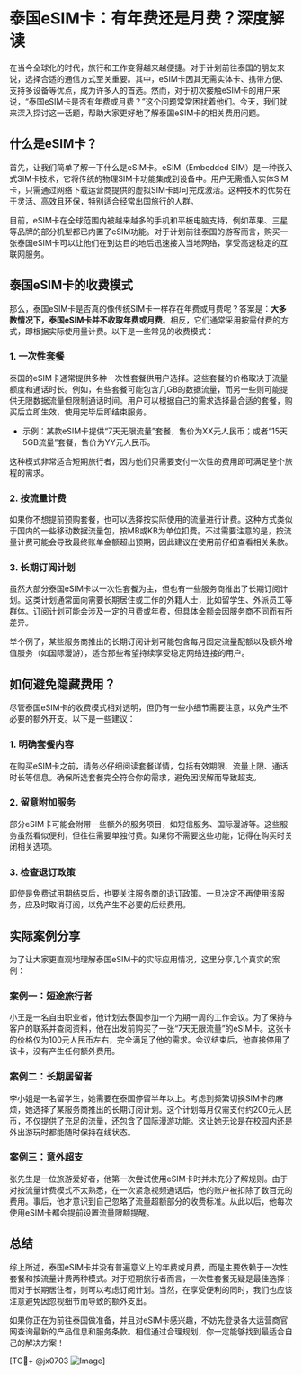 # 泰国eSIM卡：有年费还是月费？深度解读

在当今全球化的时代，旅行和工作变得越来越便捷。对于计划前往泰国的朋友来说，选择合适的通信方式至关重要。其中，eSIM卡因其无需实体卡、携带方便、支持多设备等优点，成为许多人的首选。然而，对于初次接触eSIM卡的用户来说，“泰国eSIM卡是否有年费或月费？”这个问题常常困扰着他们。今天，我们就来深入探讨这一话题，帮助大家更好地了解泰国eSIM卡的相关费用问题。

## 什么是eSIM卡？

首先，让我们简单了解一下什么是eSIM卡。eSIM（Embedded SIM）是一种嵌入式SIM卡技术，它将传统的物理SIM卡功能集成到设备中。用户无需插入实体SIM卡，只需通过网络下载运营商提供的虚拟SIM卡即可完成激活。这种技术的优势在于灵活、高效且环保，特别适合经常出国旅行的人群。

目前，eSIM卡在全球范围内被越来越多的手机和平板电脑支持，例如苹果、三星等品牌的部分机型都已内置了eSIM功能。对于计划前往泰国的游客而言，购买一张泰国eSIM卡可以让他们在到达目的地后迅速接入当地网络，享受高速稳定的互联网服务。

## 泰国eSIM卡的收费模式

那么，泰国eSIM卡是否真的像传统SIM卡一样存在年费或月费呢？答案是：**大多数情况下，泰国eSIM卡并不收取年费或月费**。相反，它们通常采用按需付费的方式，即根据实际使用量计费。以下是一些常见的收费模式：

### 1. **一次性套餐**
   泰国的eSIM卡通常提供多种一次性套餐供用户选择。这些套餐的价格取决于流量额度和通话时长。例如，有些套餐可能包含几GB的数据流量，而另一些则可能提供无限数据流量但限制通话时间。用户可以根据自己的需求选择最合适的套餐，购买后立即生效，使用完毕后即结束服务。

   - 示例：某款eSIM卡提供“7天无限流量”套餐，售价为XX元人民币；或者“15天5GB流量”套餐，售价为YY元人民币。
   
   这种模式非常适合短期旅行者，因为他们只需要支付一次性的费用即可满足整个旅程的需求。

### 2. **按流量计费**
   如果你不想提前预购套餐，也可以选择按实际使用的流量进行计费。这种方式类似于国内的一些移动数据流量包，按MB或KB为单位扣费。不过需要注意的是，按流量计费可能会导致最终账单金额超出预期，因此建议在使用前仔细查看相关条款。

### 3. **长期订阅计划**
   虽然大部分泰国eSIM卡以一次性套餐为主，但也有一些服务商推出了长期订阅计划。这类计划通常面向需要长期居住或工作的外籍人士，比如留学生、外派员工等群体。订阅计划可能会涉及一定的月费或年费，但具体金额会因服务商不同而有所差异。

   举个例子，某些服务商推出的长期订阅计划可能包含每月固定流量配额以及额外增值服务（如国际漫游），适合那些希望持续享受稳定网络连接的用户。

## 如何避免隐藏费用？

尽管泰国eSIM卡的收费模式相对透明，但仍有一些小细节需要注意，以免产生不必要的额外开支。以下是一些建议：

### 1. **明确套餐内容**
   在购买eSIM卡之前，请务必仔细阅读套餐详情，包括有效期限、流量上限、通话时长等信息。确保所选套餐完全符合你的需求，避免因误解而导致超支。

### 2. **留意附加服务**
   部分eSIM卡可能会附带一些额外的服务项目，如短信服务、国际漫游等。这些服务虽然看似便利，但往往需要单独付费。如果你不需要这些功能，记得在购买时关闭相关选项。

### 3. **检查退订政策**
   即使是免费试用期结束后，也要关注服务商的退订政策。一旦决定不再使用该服务，应及时取消订阅，以免产生不必要的后续费用。

## 实际案例分享

为了让大家更直观地理解泰国eSIM卡的实际应用情况，这里分享几个真实的案例：

### 案例一：短途旅行者
小王是一名自由职业者，他计划去泰国参加一个为期一周的工作会议。为了保持与客户的联系并查阅资料，他在出发前购买了一张“7天无限流量”的eSIM卡。这张卡的价格仅为100元人民币左右，完全满足了他的需求。会议结束后，他直接停用了该卡，没有产生任何额外费用。

### 案例二：长期居留者
李小姐是一名留学生，她需要在泰国停留半年以上。考虑到频繁切换SIM卡的麻烦，她选择了某服务商推出的长期订阅计划。这个计划每月仅需支付约200元人民币，不仅提供了充足的流量，还包含了国际漫游功能。这让她无论是在校园内还是外出游玩时都能随时保持在线状态。

### 案例三：意外超支
张先生是一位旅游爱好者，他第一次尝试使用eSIM卡时并未充分了解规则。由于对按流量计费模式不太熟悉，在一次紧急视频通话后，他的账户被扣除了数百元的费用。事后，他才意识到自己忽略了流量超额部分的收费标准。从此以后，他每次使用eSIM卡都会提前设置流量限额提醒。

## 总结

综上所述，泰国eSIM卡并没有普遍意义上的年费或月费，而是主要依赖于一次性套餐和按流量计费两种模式。对于短期旅行者而言，一次性套餐无疑是最佳选择；而对于长期居住者，则可以考虑订阅计划。当然，在享受便利的同时，我们也应该注意避免因忽视细节而导致的额外支出。

如果你正在为前往泰国做准备，并且对eSIM卡感兴趣，不妨先登录各大运营商官网查询最新的产品信息和服务条款。相信通过合理规划，你一定能够找到最适合自己的解决方案！

[TG💪+ @jx0703 ![Image](https://github.com/user-attachments/assets/dbca1d08-cadb-493c-b0ec-ad6f7a83f270)]